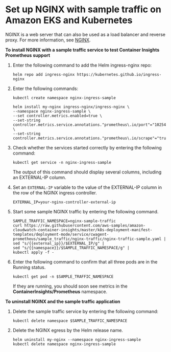 # Set up NGINX with sample traffic on Amazon EKS and Kubernetes<a name="ContainerInsights-Prometheus-Sample-Workloads-nginx"></a>

NGINX is a web server that can also be used as a load balancer and reverse proxy\. For more information, see [NGINX](https://www.nginx.com/)\.

**To install NGINX with a sample traffic service to test Container Insights Prometheus support**

1. Enter the following command to add the Helm ingress\-nginx repo:

   ```
   helm repo add ingress-nginx https://kubernetes.github.io/ingress-nginx
   ```

1. Enter the following commands:

   ```
   kubectl create namespace nginx-ingress-sample
   
   helm install my-nginx ingress-nginx/ingress-nginx \
   --namespace nginx-ingress-sample \
   --set controller.metrics.enabled=true \
   --set-string controller.metrics.service.annotations."prometheus\.io/port"="10254" \
   --set-string controller.metrics.service.annotations."prometheus\.io/scrape"="true"
   ```

1. Check whether the services started correctly by entering the following command:

   ```
   kubectl get service -n nginx-ingress-sample
   ```

   The output of this command should display several columns, including an EXTERNAL\-IP column\.

1. Set an `EXTERNAL-IP` variable to the value of the EXTERNAL\-IP column in the row of the NGINX ingress controller\.

   ```
   EXTERNAL_IP=your-nginx-controller-external-ip
   ```

1. Start some sample NGINX traffic by entering the following command\. 

   ```
   SAMPLE_TRAFFIC_NAMESPACE=nginx-sample-traffic
   curl https://raw.githubusercontent.com/aws-samples/amazon-cloudwatch-container-insights/master/k8s-deployment-manifest-templates/deployment-mode/service/cwagent-prometheus/sample_traffic/nginx-traffic/nginx-traffic-sample.yaml | 
   sed "s/{{external_ip}}/$EXTERNAL_IP/g" | 
   sed "s/{{namespace}}/$SAMPLE_TRAFFIC_NAMESPACE/g" | 
   kubectl apply -f -
   ```

1. Enter the following command to confirm that all three pods are in the Running status\.

   ```
   kubectl get pod -n $SAMPLE_TRAFFIC_NAMESPACE
   ```

   If they are running, you should soon see metrics in the **ContainerInsights/Prometheus** namespace\.

**To uninstall NGINX and the sample traffic application**

1. Delete the sample traffic service by entering the following command:

   ```
   kubectl delete namespace $SAMPLE_TRAFFIC_NAMESPACE
   ```

1. Delete the NGINX egress by the Helm release name\. 

   ```
   helm uninstall my-nginx --namespace nginx-ingress-sample
   kubectl delete namespace nginx-ingress-sample
   ```